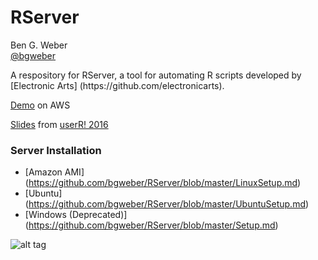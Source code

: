 # RServer

Ben G. Weber
<br>[@bgweber](https://twitter.com/bgweber)

<p>A respository for RServer, a tool for automating R scripts developed by [Electronic Arts] (https://github.com/electronicarts).

[Demo](http://ec2-52-90-176-222.compute-1.amazonaws.com/RServer/index.php) on AWS

[Slides](https://github.com/bgweber/RServer/raw/master/EA%20Rserver.pdf) from [userR! 2016](http://user2016.org/)

### Server Installation
* [Amazon AMI] (https://github.com/bgweber/RServer/blob/master/LinuxSetup.md)
* [Ubuntu] (https://github.com/bgweber/RServer/blob/master/UbuntuSetup.md)
* [Windows (Deprecated)] (https://github.com/bgweber/RServer/blob/master/Setup.md)

![alt tag](https://github.com/bgweber/RServer/blob/master/RServerSC.png)
